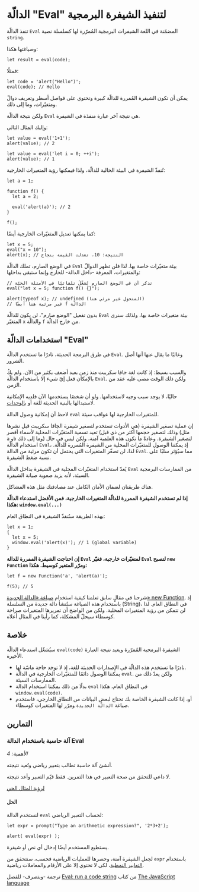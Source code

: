 # الدالّة "Eval" لتنفيذ الشيفرة البرمجية

تنفذ الدالّة `Eval` المضمّنة في اللغة الشيفرات البرمجية المُمرّرة لها كسلسلة نصية `string`.

وصياغتها هكذا:

```
let result = eval(code);
```

فمثلًا:

```
let code = 'alert("Hello")';
eval(code); // Hello
```

يمكن أن تكون الشيفرة المُمررة للدالّة كبيرة وتحتوي على فواصل أسطر وتعريف دوالّ ومتغيّرات، وما إلى ذلك.

ولكن نتيجة الدالّة `Eval` هي نتيجة آخر عبارة منفذة في الشيفرة.

وإليك المثال التالي:


```
let value = eval('1+1');
alert(value); // 2
```

```
let value = eval('let i = 0; ++i');
alert(value); // 1
```

تُنفذّ الشيفرة في البيئة الحالية للدالّة، ولذا فيمكنها رؤية المتغيرات الخارجية:

```
let a = 1;

function f() {
  let a = 2;

  eval('alert(a)'); // 2
}

f();
```

كما يمكنها تعديل المتغيّرات الخارجية أيضًا:

```
let x = 5;
eval("x = 10");
alert(x); // النتيجة: ‫10، تعدلت القيمة بنجاح
```

في الوضع الصارم، تملك الدالّة `Eval` بيئة متغيّرات خاصة بها. لذا فلن تظهر الدوالّ والمتغيرات، المعرفة -داخل الدالة- للخارج وإنما ستبقى بداخلها:

```
// تذكر أن في الوضع الصارم يُشغّلُ تلقائيًا في الأمثلة الحيّة
eval("let x = 5; function f() {}");

alert(typeof x); // undefined (المتحول غير مرئي هنا)
// ‫الدالّة f غير مرئية هنا أيضًا
```
بدون تفعيل "الوضع صارم"، لن يكون للدالّة `Eval` بيئة متغيرات خاصة بها، ولذلك سنرى المتغيّر `x` والدالّة `f` من خارج الدالّة.

## استخدامات الدالّة "Eval"

في طرق البرمجة الحديثة، نادرًا ما تستخدم الدالّة `Eval`. وغالبًا ما يقال عنها أنها أصل الشرور.

والسبب بسيط: إذ كانت لغة جافا سكريبت منذ زمن بعيد أضعف بكثير من الآن، ولم يكُ بالإمكان فعل إيّ شيء إلا باستخدام الدالّة `Eval`. ولكن ذلك الوقت مضى عليه عقد من الزمن.

حاليًا، لا يوجد سبب وجيه لاستخدامها. ولو أن شخصًا يستخدمها الآن فلديه الإمكانية لاستبدالها بالبنية الحديثة للغة أو [بالوحدات](info:modules).

لاحظ أن إمكانية وصول الدالة `eval` للمتغيرات الخارجية لها عواقب سيئة.

إن عملية تصغير الشيفرة (هي الأدوات تستخدم لتصغير شيفرة الجافا سكريبت قبل نشرها وذلك لتصغير حجمها أكثر من ذي قبل) تعيد تسمية المتغيّرات المحلية لأسماء أقصر (مثل `a` و`b` وما إلى ذلك) لتصغير الشيفرة. وعادةً ما تكون هذه العلمية آمنة، ولكن ليس في حال استخدام الدالّة `Eval`، إذ يمكننا الوصول للمتغيّرات المحلية من الشيفرة المُمررة للدالّة. لذا، لن تصغّر المتغيرات التي يحتمل أن تكون مرئية من الدالة `Eval`. مما سيُؤثر سلبًا على نسبة ضغط الشيفرة.

يُعدّ استخدام المتغيّرات المحلية في الشيفرة بداخل الدالّة `Eval` من الممارسات البرمجية السيئة، لأنه يزيد صعوبة صيانة الشيفرة.

هناك طريقتان لضمان الأمان الكامل عند مصادفتك مثل هذه المشاكل.

**إذا لم تستخدم الشيفرة الممررة للدالّة المتغيرات الخارجية، فمن الأفضل استدعاء الدالّة هكذا: `window.eval(...)‎`**

بهذه الطريقة ستُنفذّ الشيفرة في النطاق العام:

```
let x = 1;
{
  let x = 5;
  window.eval('alert(x)'); // 1 (global variable)
}
```

**إن احتاجت الشيفرة الممررة للدالة `Eval` لمتغيّرات خارجية، فغيّر `Eval` لتصبح `new Function` ومرّر المتغير كوسيط. هكذا:**

```
let f = new Function('a', 'alert(a)');

f(5); // 5
```

شرحنا في مقالٍ سابق تعلمنا كيفية استخدام [صياغة «الدالة الجديدة» new Function](). إذ باستخدام هذه الصياغة ستُنشأ دالة جديدة من السلسلة (String)، في النطاق العام. لذا لن تتمكن من رؤية المتغيرات المحلية. ولكن من الواضح أن تمريرها المتغيرات صراحة كوسطاء سيحلّ المشكلة، كما رأينا في المثال أعلاه.

## خلاصة

سيُشغّل استدعاء الدالّة `eval(code)‎` الشيفرة البرمجية المُمرّرة ويعيد نتيجة العبارة الأخيرة.

- نادرًا ما تستخدم هذه الدالّة في الإصدارات الحديثة للغة، إذ لا توجد حاجة ماسّة لها.
- يمكننا الوصول دائمًا للمتغيّرات الخارجية في الدالّة `eval`. ولكن يعدّ ذلك من الممارسات السيئة.
- بدلًا من ذلك يمكننا استخدام الدالة `eval` في النطاق العام، هكذا `window.eval(code)‎`.
- أو، إذا كانت الشيفرة الخاصة بك تحتاج لبعض البيانات من النطاق الخارجي، فاستخدم صياغة `الدالّة الجديدة` ومرّر لها المتغيرات كوسطاء.

## التمارين

### آلة حاسبة باستخدام الدالة Eval

_الأهمية: 4_

أنشئ آلة حاسبة تطالب بتعبير رياضي وتُعيد نتيجته.

لا داعي للتحقق من صحة التعبير في هذا التمرين. فقط قيّم التعبير وأعد نتيجته.

[لرؤية المثال الحي](https://javascript.info/eval#)

#### الحل

لنستخدم الدالة `eval` لحساب التعبير الرياضي:

```
let expr = prompt("Type an arithmetic expression?", '2*3+2');

alert( eval(expr) );
```

يستطيع المستخدم أيضًا إدخال أي نص أو شيفرة.

لجعل الشيفرة آمنة، وحصرها للعمليات الرياضية فحسب، سنتحقق من `expr` باستخدام [التعابير النمطية](https://javascript.info/regular-expressions)، لكي لا تحتوي إلا على الأرقام والمعاملات رياضية.

ترجمة -وبتصرف- للفصل [Eval: run a code string](https://javascript.info/eval) من كتاب [The JavaScript language](https://javascript.info/js)
